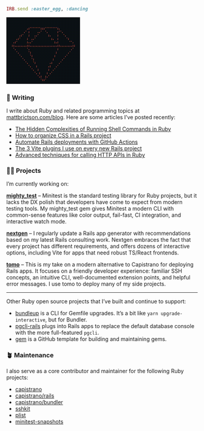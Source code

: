 ```ruby
IRB.send :easter_egg, :dancing
```

<img src="./ruby.gif" width="194" height="175" alt="Spinning Ruby logo">

### 💬 Writing

I write about Ruby and related programming topics at [mattbrictson.com/blog](https://mattbrictson.com/blog). Here are some articles I’ve posted recently:

- [The Hidden Complexities of Running Shell Commands in Ruby](https://mattbrictson.com/blog/run-shell-commands-in-ruby)
- [How to organize CSS in a Rails project](https://mattbrictson.com/blog/organizing-css-in-rails)
- [Automate Rails deployments with GitHub Actions](https://mattbrictson.com/blog/deploy-rails-with-github-actions)
- [The 3 Vite plugins I use on every new Rails project](https://mattbrictson.com/blog/3-vite-rails-plugins)
- [Advanced techniques for calling HTTP APIs in Ruby](https://mattbrictson.com/blog/advanced-http-techniques-in-ruby)

### 🧑‍💻 Projects

I’m currently working on:

**[mighty_test](https://github.com/mattbrictson/mighty_test)** – Minitest is the standard testing library for Ruby projects, but it lacks the DX polish that developers have come to expect from modern testing tools. My mighty_test gem gives Minitest a modern CLI with common-sense features like color output, fail-fast, CI integration, and interactive watch mode.

**[nextgen](https://github.com/mattbrictson/nextgen)** – I regularly update a Rails app generator with recommendations based on my latest Rails consulting work. Nextgen embraces the fact that every project has different requirements, and offers dozens of interactive options, including Vite for apps that need robust TS/React frontends.

**[tomo](https://github.com/mattbrictson/tomo)** – This is my take on a modern alternative to Capistrano for deploying Rails apps. It focuses on a friendly developer experience: familiar SSH concepts, an intuitive CLI, well-documented extension points, and helpful error messages. I use tomo to deploy many of my side projects.

---

Other Ruby open source projects that I’ve built and continue to support:

- [bundleup](https://github.com/mattbrictson/bundleup) is a CLI for Gemfile upgrades. It’s a bit like `yarn upgrade-interactive`, but for Bundler.
- [pgcli-rails](https://github.com/mattbrictson/pgcli-rails) plugs into Rails apps to replace the default database console with the more full-featured `pgcli`.
- [gem](https://github.com/mattbrictson/gem) is a GitHub template for building and maintaining gems.

### 🪴 Maintenance

I also serve as a core contributor and maintainer for the following Ruby projects:

- [capistrano](https://github.com/capistrano/capistrano)
- [capistrano/rails](https://github.com/capistrano/rails)
- [capistrano/bundler](https://github.com/capistrano/bundler)
- [sshkit](https://github.com/capistrano/sshkit)
- [plist](https://github.com/patsplat/plist)
- [minitest-snapshots](https://github.com/mattbrictson/minitest-snapshots)
